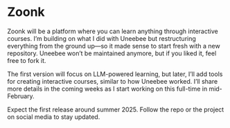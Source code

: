 # Zoonk

Zoonk will be a platform where you can learn anything through interactive courses. I’m building on what I did with Uneebee but restructuring everything from the ground up—so it made sense to start fresh with a new repository. Uneebee won’t be maintained anymore, but if you liked it, feel free to fork it.

The first version will focus on LLM-powered learning, but later, I’ll add tools for creating interactive courses, similar to how Uneebee worked. I’ll share more details in the coming weeks as I start working on this full-time in mid-February.

Expect the first release around summer 2025. Follow the repo or the project on social media to stay updated.
